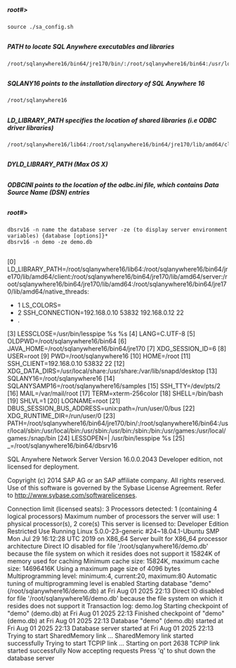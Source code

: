 ##
##### root#>
    source ./sa_config.sh

##
##### PATH to locate SQL Anywhere executables and libraries
    /root/sqlanywhere16/bin64/jre170/bin/:/root/sqlanywhere16/bin64:/usr/local/sbin:/usr/local/bin:/usr/sbin:/usr/bin:/sbin:/bin:/usr/games:/usr/local/games:/snap/bin

##
##### SQLANY16 points to the installation directory of SQL Anywhere 16
    /root/sqlanywhere16

##
##### LD_LIBRARY_PATH specifies the location of shared libraries (i.e ODBC driver libraries)
    /root/sqlanywhere16/lib64:/root/sqlanywhere16/bin64/jre170/lib/amd64/client:/root/sqlanywhere16/bin64/jre170/lib/amd64/server:/root/sqlanywhere16/bin64/jre170/lib/amd64:/root/sqlanywhere16/bin64/jre170/lib/amd64/native_threads:

##
##### DYLD_LIBRARY_PATH (Max OS X)

##
##### ODBCINI points to the location of the odbc.ini file, which contains Data Source Name (DSN) entries

##
##### root#>
    dbsrv16 -n name the database server -ze (to display server environment variables) {database [options]}*
    dbsrv16 -n demo -ze demo.db

##
[0] LD_LIBRARY_PATH=/root/sqlanywhere16/lib64:/root/sqlanywhere16/bin64/jre170/lib/amd64/client:/root/sqlanywhere16/bin64/jre170/lib/amd64/server:/root/sqlanywhere16/bin64/jre170/lib/amd64:/root/sqlanywhere16/bin64/jre170/lib/amd64/native_threads:
  - 1 LS_COLORS=
  - 2 SSH_CONNECTION=192.168.0.10 53832 192.168.0.12 22
  - .


[3] LESSCLOSE=/usr/bin/lesspipe %s %s
[4] LANG=C.UTF-8
[5] OLDPWD=/root/sqlanywhere16/bin64
[6] JAVA_HOME=/root/sqlanywhere16/bin64/jre170
[7] XDG_SESSION_ID=6
[8] USER=root
[9] PWD=/root/sqlanywhere16
[10] HOME=/root
[11] SSH_CLIENT=192.168.0.10 53832 22
[12] XDG_DATA_DIRS=/usr/local/share:/usr/share:/var/lib/snapd/desktop
[13] SQLANY16=/root/sqlanywhere16
[14] SQLANYSAMP16=/root/sqlanywhere16/samples
[15] SSH_TTY=/dev/pts/2
[16] MAIL=/var/mail/root
[17] TERM=xterm-256color
[18] SHELL=/bin/bash
[19] SHLVL=1
[20] LOGNAME=root
[21] DBUS_SESSION_BUS_ADDRESS=unix:path=/run/user/0/bus
[22] XDG_RUNTIME_DIR=/run/user/0
[23] PATH=/root/sqlanywhere16/bin64/jre170/bin/:/root/sqlanywhere16/bin64:/usr/local/sbin:/usr/local/bin:/usr/sbin:/usr/bin:/sbin:/bin:/usr/games:/usr/local/games:/snap/bin
[24] LESSOPEN=| /usr/bin/lesspipe %s
[25] _=/root/sqlanywhere16/bin64/dbsrv16

SQL Anywhere Network Server Version 16.0.0.2043
Developer edition, not licensed for deployment.

Copyright (c) 2014 SAP AG or an SAP affiliate company.
All rights reserved.
Use of this software is governed by the Sybase License Agreement.
Refer to http://www.sybase.com/softwarelicenses.

Connection limit (licensed seats): 3
Processors detected: 1 (containing 4 logical processors)
Maximum number of processors the server will use: 1 physical processor(s), 2 core(s)
This server is licensed to:
    Developer Edition
    Restricted Use
Running Linux 5.0.0-23-generic #24~18.04.1-Ubuntu SMP Mon Jul 29 16:12:28 UTC 2019 on X86_64
Server built for X86_64 processor architecture
Direct IO disabled for file '/root/sqlanywhere16/demo.db' because the file system on which it resides does not support it
15824K of memory used for caching
Minimum cache size: 15824K, maximum cache size: 14696416K
Using a maximum page size of 4096 bytes
Multiprogramming level: minimum:4, current:20, maximum:80
Automatic tuning of multiprogramming level is enabled
Starting database "demo" (/root/sqlanywhere16/demo.db) at Fri Aug 01 2025 22:13
Direct IO disabled for file '/root/sqlanywhere16/demo.db' because the file system on which it resides does not support it
Transaction log: demo.log
Starting checkpoint of "demo" (demo.db) at Fri Aug 01 2025 22:13
Finished checkpoint of "demo" (demo.db) at Fri Aug 01 2025 22:13
Database "demo" (demo.db) started at Fri Aug 01 2025 22:13
Database server started at Fri Aug 01 2025 22:13
Trying to start SharedMemory link ...
    SharedMemory link started successfully
Trying to start TCPIP link ...
Starting on port 2638
    TCPIP link started successfully
Now accepting requests
Press 'q' to shut down the database server
